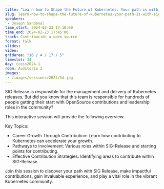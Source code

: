 ```yaml
---
title: "Learn how to Shape the Future of Kubernetes: Your path is with SIG-Release!"
slug: learn-how-to-shape-the-future-of-kubernetes-your-path-is-with-sig-release
speakers:
 - Joseph Sandoval
time_start: 2024-02-23 17:10:00
time_end: 2024-02-23 17:45:00
track: Contribución a open source
format: Talk
slides: 
video: 
gridarea: "16 / 4 / 17 / 5"
timeslot: 34
day: ccoss2024-1
room: Auditorio 3
images: 
 - /images/sessions/2024/34.jpg
---
```


SIG Release is responsible for the management and delivery of Kubernetes releases. But did you know that this team is responsible for hundreds of people getting their start with OpenSource contributions and leadership roles in the community? 
 
This interactive session will provide the following overview:
  
Key Topics: 
 
 - Career Growth Through Contribution: Learn how contributing to Kubernetes can accelerate your growth.
 - Pathways to Involvement: Various roles within SIG-Release and starting points for contributing.
 - Effective Contribution Strategies: Identifying areas to contribute within SIG-Release.
  
Join this session to discover your path with SIG Release, make impactful contributions, gain invaluable experience, and play a vital role in the vibrant Kubernetes community.